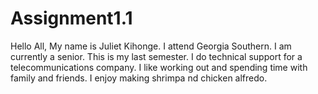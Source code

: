 # Assignment1.1
Hello All,
 My name is Juliet Kihonge. I attend  Georgia Southern. I am currently a senior. This is my last semester. 
 I do technical support for a telecommunications company. I like working out and spending time with family and friends.
 I enjoy making shrimpa nd chicken alfredo.
